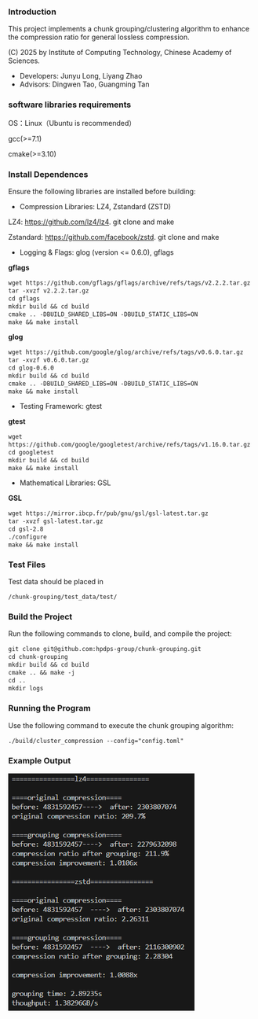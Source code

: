 ### Introduction
This project implements a chunk grouping/clustering algorithm to enhance the compression ratio for general lossless compression.

(C) 2025 by Institute of Computing Technology, Chinese Academy of Sciences.

* Developers: Junyu Long, Liyang Zhao
* Advisors: Dingwen Tao, Guangming Tan

### software libraries requirements
OS：Linux（Ubuntu is recommended）

gcc(>=7.1)

cmake(>=3.10)
 
### Install Dependences
Ensure the following libraries are installed before building:
- Compression Libraries: LZ4, Zstandard (ZSTD)

LZ4: https://github.com/lz4/lz4. git clone and make

Zstandard: https://github.com/facebook/zstd. git clone and make

- Logging & Flags: glog (version <= 0.6.0), gflags

**gflags**
```
wget https://github.com/gflags/gflags/archive/refs/tags/v2.2.2.tar.gz
tar -xvzf v2.2.2.tar.gz
cd gflags
mkdir build && cd build
cmake .. -DBUILD_SHARED_LIBS=ON -DBUILD_STATIC_LIBS=ON
make && make install
```

**glog**
```
wget https://github.com/google/glog/archive/refs/tags/v0.6.0.tar.gz
tar -xvzf v0.6.0.tar.gz
cd glog-0.6.0
mkdir build && cd build
cmake .. -DBUILD_SHARED_LIBS=ON -DBUILD_STATIC_LIBS=ON
make && make install
```

- Testing Framework: gtest

**gtest**
```
wget https://github.com/google/googletest/archive/refs/tags/v1.16.0.tar.gz
cd googletest
mkdir build && cd build
make && make install
```

- Mathematical Libraries: GSL

**GSL**
```
wget https://mirror.ibcp.fr/pub/gnu/gsl/gsl-latest.tar.gz
tar -xvzf gsl-latest.tar.gz
cd gsl-2.8
./configure
make && make install
```

### Test Files
Test data should be placed in
```
/chunk-grouping/test_data/test/
```

### Build the Project
Run the following commands to clone, build, and compile the project:

```
git clone git@github.com:hpdps-group/chunk-grouping.git
cd chunk-grouping
mkdir build && cd build
cmake .. && make -j
cd ..
mkdir logs
```

### Running the Program
Use the following command to execute the chunk grouping algorithm:
```
./build/cluster_compression --config="config.toml"
```

### Example Output
![Example Output](example_output.png)
